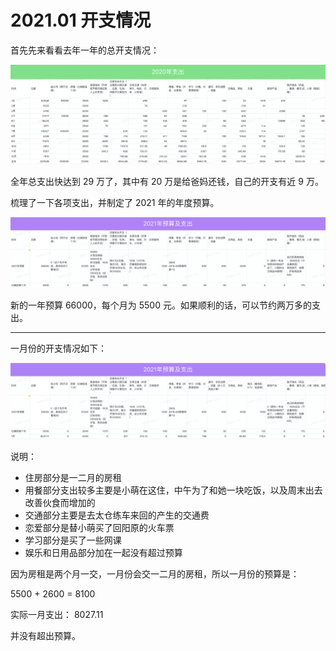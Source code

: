 # 2021.01 开支情况

首先先来看看去年一年的总开支情况：

![2020 支出](images/2020.png)

全年总支出快达到 29 万了，其中有 20 万是给爸妈还钱，自己的开支有近 9 万。

梳理了一下各项支出，并制定了 2021 年的年度预算。

![2021 预算](images/2021-plan.png)

新的一年预算 66000，每个月为 5500 元。如果顺利的话，可以节约两万多的支出。

---
一月份的开支情况如下：

![Jan](images/2021-jan.png)

说明：

- 住房部分是一二月的房租
- 用餐部分支出较多主要是小萌在这住，中午为了和她一块吃饭，以及周末出去改善伙食而增加的
- 交通部分主要是去太仓练车来回的产生的交通费
- 恋爱部分是替小萌买了回阳原的火车票
- 学习部分是买了一些网课
- 娱乐和日用品部分加在一起没有超过预算

因为房租是两个月一交，一月份会交一二月的房租，所以一月份的预算是：

5500 + 2600 = 8100

实际一月支出：
8027.11

并没有超出预算。